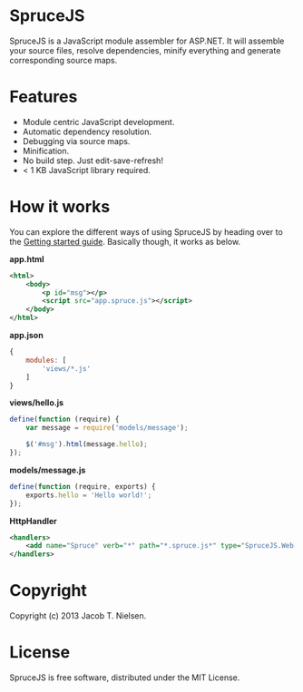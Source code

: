 SpruceJS
========
SpruceJS is a JavaScript module assembler for ASP.NET. It will assemble your source files, resolve dependencies, minify everything and generate corresponding source maps.

Features
========
* Module centric JavaScript development.
* Automatic dependency resolution.
* Debugging via source maps.
* Minification.
* No build step. Just edit-save-refresh!
* < 1 KB JavaScript library required.

How it works
=================
You can explore the different ways of using SpruceJS by heading over to the [Getting started guide](https://github.com/whoknewdk/SpruceJS/wiki/Getting-started). 
Basically though, it works as below.

**app.html**
```xml
<html>
	<body>
		<p id="msg"></p>
		<script src="app.spruce.js"></script>
	</body>
</html>
```

**app.json**
```javascript
{
	modules: [
		'views/*.js'
	]
}
```

**views/hello.js**
```javascript
define(function (require) {
	var message = require('models/message');

	$('#msg').html(message.hello);
});
```

**models/message.js**
```javascript
define(function (require, exports) {
	exports.hello = 'Hello world!';
});
```

**HttpHandler**
```xml
<handlers>
	<add name="Spruce" verb="*" path="*.spruce.js*" type="SpruceJS.Web.SpruceJSHandler,SpruceJS.Web" />
</handlers>
```

Copyright
=========
Copyright (c) 2013 Jacob T. Nielsen.

License
=======
SpruceJS is free software, distributed under the MIT License.
